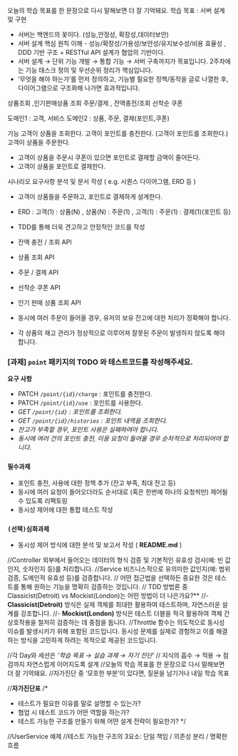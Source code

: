 오늘의 학습 목표를 한 문장으로 다시 말해보면 더 잘 기억돼요.
학습 목표 : 서버 설계 및 구현
- 서버는 백엔드의 꽃이다. (성능,안정성, 확장성,데이터보안)
- 서버 설계 핵심 원칙 이해 - 성능/확장성/가용성/보안성/유지보수성/비용 효율성 , DDD 기반 구조 + RESTful API 설계가 협업의 기반이다.
- 서버 설계 → 단위 기능 개발 → 통합 기능 → 서버 구축까지가 목표입니다. 2주차에는 기능 태스크 정의 및 우선순위 정리가 핵심입니다.
- ‘무엇을 해야 하는가’를 먼저 정의하고, 기능별 필요한 정책/동작을 글로 나열한 후, 다이어그램으로 구조화해 나가면 효과적입니다.

상품조회 ,인기판매상품 조회
주문/결제 , 잔액충전/조회
선착순 쿠폰

도메인1 : 고객, 
서비스 도메인2 : 상품, 주문, 결제(포인트,쿠폰)

기능
고객이 상품을 조회한다.
고객이 포인트를 충전한다. (고객이 포인트를 조회한다.)
고객이 상품을 주문한다.
- 고객이 상품을 주문시 쿠폰이 있으면 포인트로 결제할 금액이 줄어든다.
- 고객이 상품을 포인트로 결제한다.



시나리오 요구사항 분석 및 문서 작성 ( e.g. 시퀀스 다이어그램, ERD 등 )
- 고객이 상품들을 주문하고, 포인트로 결제하게 설계한다.
- ERD : 고객(1) : 상품(N) , 상품(N) : 주문(1) , 고객(1) : 주문(1) : 결제(1)(포인트 등)
- TDD를 통해 더욱 견고하고 안정적인 코드를 작성


- 잔액 충전 / 조회 API
- 상품 조회 API
- 주문 / 결제 API
- 선착순 쿠폰 API
- 인기 판매 상품 조회 API
- 동시에 여러 주문이 들어올 경우, 유저의 보유 잔고에 대한 처리가 정확해야 합니다.
- 각 상품의 재고 관리가 정상적으로 이루어져 잘못된 주문이 발생하지 않도록 해야 합니다.

### [과제] `point` 패키지의 TODO 와 테스트코드를 작성해주세요.

**요구 사항**

- PATCH  `/point/{id}/charge` : 포인트를 충전한다.
- PATCH `/point/{id}/use` : 포인트를 사용한다.
- *GET `/point/{id}` : 포인트를 조회한다.*
- *GET `/point/{id}/histories` : 포인트 내역을 조회한다.*
- *잔고가 부족할 경우, 포인트 사용은 실패하여야 합니다.*
- *동시에 여러 건의 포인트 충전, 이용 요청이 들어올 경우 순차적으로 처리되어야 합니다.*

### `필수과제`

- 포인트 충전, 사용에 대한 정책 추가 (잔고 부족, 최대 잔고 등)
- 동시에 여러 요청이 들어오더라도 순서대로 (혹은 한번에 하나의 요청씩만) 제어될 수 있도록 리팩토링
- 동시성 제어에 대한 통합 테스트 작성

### `(선택)심화과제`

- 동시성 제어 방식에 대한 분석 및 보고서 작성 ( **README.md** )



//Controller 외부에서 들어오는 데이터의 형식 검증 및 기본적인 유효성 검사(예: 빈 값인지, 숫자인지 등)를 처리합니다.
//Service 비즈니스적으로 유의미한 값인지(예: 범위 검증, 도메인적 유효성 등)를 검증합니다.
// 어떤 접근법을 선택하든 중요한 것은 테스트를 통해 원하는 기능을 명확히 검증하는 것입니다.
// TDD 방법론 중 Classicist(Detroit) vs Mockist(London)는 어떤 방법이 더 나은가요?**
//- **Classicist(Detroit)** 방식은 실제 객체를 최대한 활용하여 테스트하며, 자연스러운 설계를 강조합니다.
//- **Mockist(London)** 방식은 테스트 더블을 적극 활용하여 객체 간 상호작용을 철저히 검증하는 데 중점을 둡니다.
//Throttle 함수는 의도적으로 동시성 이슈를 발생시키기 위해 포함된 코드입니다. 동시성 문제를 실제로 경험하고 이를 해결하는 방식을 고민하게 하려는 목적으로 제공된 코드입니다.

//각 Day와 세션은 *‘학습 목표 → 실습 과제 → 자기 진단’*
// 지식의 흡수 → 적용 → 점검까지 자연스럽게 이어지도록 설계
//오늘의 학습 목표를 한 문장으로 다시 말해보면 더 잘 기억돼요.
//자가진단 중 ‘모호한 부분’이 있다면, 질문을 남기거나 내일 학습 목표


//**자가진단표**
/*
- 테스트가 필요한 이유를 말로 설명할 수 있는가?
- 협업 시 테스트 코드가 어떤 역할을 하는가?
- 테스트 가능한 구조를 만들기 위해 어떤 설계 전략이 필요한가?
  */

//UserService 예제
//테스트 가능한 구조의 3요소: 단일 책임 / 의존성 분리 / 명확한 흐름


